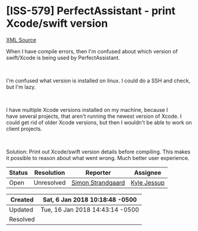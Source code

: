 # [ISS-579] PerfectAssistant - print Xcode/swift version

[XML Source](../xml/ISS-579.xml)
<p><p>When I have compile errors, then I'm confused about which version of swift/Xcode is being used by PerfectAssistant.</p>

<p> </p>

<p>I'm confused what version is installed on linux. I could do a SSH and check, but I'm lazy.</p>

<p> </p>

<p>I have multiple Xcode versions installed on my machine, because I have several projects, that aren't running the newest version of Xcode. I could get rid of older Xcode versions, but then I wouldn't be able to work on client projects.</p>

<p> </p>

<p>Solution: Print out Xcode/swift version details before compiling. This makes it possible to reason about what went wrong. Much better user experience.</p></p>





Status|Resolution|Reporter|Assignee
------|----------|--------|--------
Open|Unresolved|[Simon Strandgaard](neoneye)|[Kyle Jessup]($kjessup)





Created|Sat, 6 Jan 2018 10:18:48 -0500
-------|--------------
Updated|Tue, 16 Jan 2018 14:43:14 -0500
Resolved|




